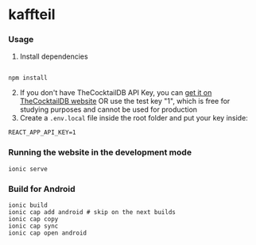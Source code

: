 # kaffteil

### Usage
1. Install dependencies
```console

npm install
```
2. If you don't have TheCocktailDB API Key, you can [get it on TheCocktailDB website](https://www.thecocktaildb.com/) OR use the test key "1", which is free for studying purposes and cannot be used for production
3. Create a `.env.local` file inside the root folder and put your key inside:
```
REACT_APP_API_KEY=1
```

### Running the website in the development mode
```console
ionic serve
```

### Build for Android
```console
ionic build
ionic cap add android # skip on the next builds
ionic cap copy
ionic cap sync
ionic cap open android
```
